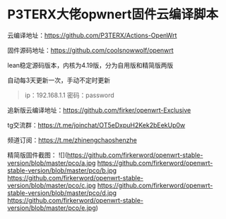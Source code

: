 # P3TERX大佬opwnert固件云编译脚本

云编译地址：https://github.com/P3TERX/Actions-OpenWrt

固件源码地址：https://github.com/coolsnowwolf/openwrt

lean稳定源码版本，内核为4.19版，分为自用版和精简版两版

自动每3天更新一次，手动不定时更新

> ip：192.168.1.1 密码：password

追新版云编译地址：https://github.com/firker/openwrt-Exclusive

tg交流群：https://t.me/joinchat/OT5eDxpuH2Kek2bEekUp0w

频道订阅：https://t.me/zhinengchaoshenzhe

精简版固件截图：
![](https://github.com/firkerword/openwrt-stable-version/blob/master/pco/a.jpg
https://github.com/firkerword/openwrt-stable-version/blob/master/pco/b.jpg
https://github.com/firkerword/openwrt-stable-version/blob/master/pco/c.jpg
https://github.com/firkerword/openwrt-stable-version/blob/master/pco/d.jpg
https://github.com/firkerword/openwrt-stable-version/blob/master/pco/e.jpg)

